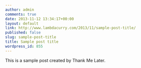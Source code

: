 ```yaml
---
author: admin
comments: true
date: 2013-11-12 13:34:17+00:00
layout: default
link: http://www.lambdacurry.com/2013/11/sample-post-title/
published: false
slug: sample-post-title
title: Sample post title
wordpress_id: 855
---
```


This is a sample post created by Thank Me Later.
